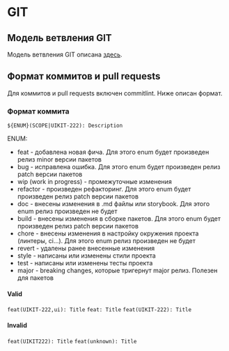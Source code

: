 # GIT

## Модель ветвления GIT

Модель ветвления GIT описана [здесь](https://github.com/kaluga-astral/docs/blob/main/GIT.md).

## Формат коммитов и pull requests

Для коммитов и pull requests включен commitlint. Ниже описан формат.

### Формат коммита

```${ENUM}(SCOPE|UIKIT-222): Description```

ENUM:
- feat - добавлена новая фича. Для этого enum будет произведен релиз minor версии пакетов
- bug - исправлена ошибка. Для этого enum будет произведен релиз patch версии пакетов
- wip (work in progress) - промежуточные изменения
- refactor - произведен рефакторинг. Для этого enum будет произведен релиз patch версии пакетов
- doc - внесены изменения в .md файлы или storybook. Для этого enum релиз произведен не будет
- build - внесены изменения в сборке пакетов. Для этого enum будет произведен релиз patch версии пакетов
- chore - внесены изменения в настройку окружения проекта (линтеры, ci...). Для этого enum релиз произведен не будет
- revert - удалены ранее внесенные изменения
- style - написаны или изменены стили проекта
- test - написаны или изменены тесты проекта
- major - breaking changes, которые тригернут major релиз. Полезен для пакетов

#### Valid
```feat(UIKIT-222,ui): Title```
```feat: Title```
```feat(UIKIT-222): Title```

#### Invalid
```feat(UIKIT222): Title```
```feat(unknown): Title```
